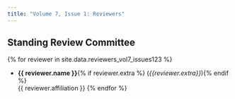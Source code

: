 ```yaml
---
title: "Volume 7, Issue 1: Reviewers"
---
```


## Standing Review Committee

{% for reviewer in site.data.reviewers_vol7_issues123 %}
* **{{ reviewer.name }}**{% if reviewer.extra %} (_{{reviewer.extra}}_){% endif %}  
       {{ reviewer.affiliation }}
{% endfor %}
